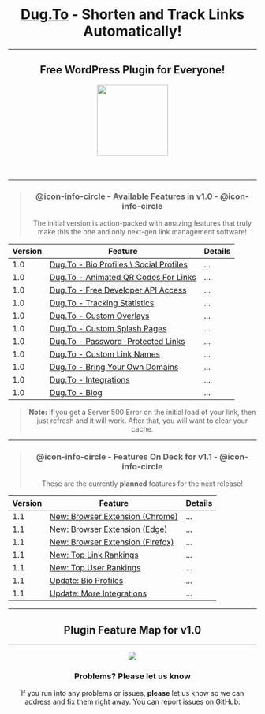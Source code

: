 <div align="center">

# [Dug.To](https://dug.to) - Shorten and Track Links Automatically!
---
## Free WordPress Plugin for Everyone!

<img src="https://i.imgur.com/KldmyMX.gif" align="center" style="height: 144px"/>
<br>
<br>
<br>


---
> ### @icon-info-circle - Available Features in v1.0 - @icon-info-circle
> The initial version is action-packed with amazing features that truly make this the one and only next-gen link management software!

|Version | Feature     | Details      |
|----    | ------ | ---|
|1.0|  [Dug.To - Bio Profiles \ Social Profiles](https://dug.to/) | ... |
|1.0|  [Dug.To - Animated QR Codes For Links](https://dug.to/) | ... |
|1.0|  [Dug.To - Free Developer API Access](https://dug.to/) | ... |
|1.0|  [Dug.To - Tracking Statistics](https://dug.to/) | ... |
|1.0|  [Dug.To - Custom Overlays](https://dug.to/) | ... |
|1.0|  [Dug.To - Custom Splash Pages](https://dug.to/) | ... |
|1.0|  [Dug.To - Password-Protected Links](https://dug.to/) | ... |
|1.0|  [Dug.To - Custom Link Names](https://dug.to/) | ... |
|1.0|  [Dug.To - Bring Your Own Domains](https://dug.to/) | ... |
|1.0|  [Dug.To - Integrations](https://dug.to/) | ... |
|1.0|  [Dug.To - Blog](https://dug.to/) | ... |

> **Note:** If you get a Server 500 Error on the initial  load of your link, then just refresh and it will work. After that, you will want to clear your cache.
---
> ### @icon-info-circle - Features On Deck for v1.1 - @icon-info-circle
> These are the currently **planned** features for the next release!

|Version | Feature     | Details      |
|----    | ------ | ---|
|1.1|  [New: Browser Extension (Chrome)](https://dug.to/) | ... |
|1.1|  [New: Browser Extension (Edge)](https://dug.to/) | ... |
|1.1|  [New: Browser Extension (Firefox)](https://dug.to/) | ... |
|1.1|  [New: Top Link Rankings](https://dug.to/) | ... |
|1.1|  [New: Top User Rankings](https://dug.to/) | ... |
|1.1|  [Update: Bio Profiles](https://dug.to/) | ... |
|1.1|  [Update: More Integrations](https://dug.to/) | ... |
  
---  

## Plugin Feature Map for v1.0  
---

<img src="https://i.imgur.com/Kgd70tb.png" align="center">


### Problems? Please let us know

If you run into any problems or issues, **please** let us know so we can address and fix them right away. You can report issues on GitHub:




</div>
